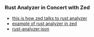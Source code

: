 
### Rust Analyzer in Concert with Zed

- [this is how zed talks to rust analyzer](https://github.com/zed-industries/zed/blob/main/crates/lsp/src/lsp.rs)
- [example of rust analyzer in zed](https://github.com/zed-industries/zed/blob/main/crates/task/src/vscode_format.rs)
- [rust-analyzer.json](https://github.com/zed-industries/zed/blob/main/crates/task/test_data/rust-analyzer.json)
